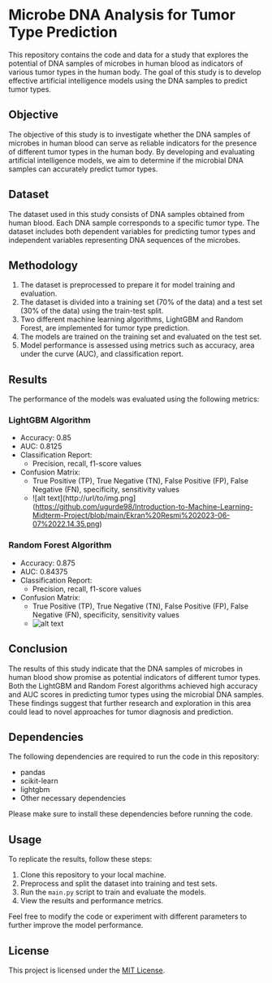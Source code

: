 # Microbe DNA Analysis for Tumor Type Prediction

This repository contains the code and data for a study that explores the potential of DNA samples of microbes in human blood as indicators of various tumor types in the human body. The goal of this study is to develop effective artificial intelligence models using the DNA samples to predict tumor types.

## Objective

The objective of this study is to investigate whether the DNA samples of microbes in human blood can serve as reliable indicators for the presence of different tumor types in the human body. By developing and evaluating artificial intelligence models, we aim to determine if the microbial DNA samples can accurately predict tumor types.

## Dataset

The dataset used in this study consists of DNA samples obtained from human blood. Each DNA sample corresponds to a specific tumor type. The dataset includes both dependent variables for predicting tumor types and independent variables representing DNA sequences of the microbes.

## Methodology

1. The dataset is preprocessed to prepare it for model training and evaluation.
2. The dataset is divided into a training set (70% of the data) and a test set (30% of the data) using the train-test split.
3. Two different machine learning algorithms, LightGBM and Random Forest, are implemented for tumor type prediction.
4. The models are trained on the training set and evaluated on the test set.
5. Model performance is assessed using metrics such as accuracy, area under the curve (AUC), and classification report.

## Results

The performance of the models was evaluated using the following metrics:

### LightGBM Algorithm

- Accuracy: 0.85
- AUC: 0.8125
- Classification Report:
  - Precision, recall, f1-score values
- Confusion Matrix:
  - True Positive (TP), True Negative (TN), False Positive (FP), False Negative (FN), specificity, sensitivity values
  - ![alt text](http://url/to/img.png](https://github.com/ugurde98/Introduction-to-Machine-Learning-Midterm-Project/blob/main/Ekran%20Resmi%202023-06-07%2022.14.35.png)

### Random Forest Algorithm

- Accuracy: 0.875
- AUC: 0.84375
- Classification Report:
  - Precision, recall, f1-score values
- Confusion Matrix:
  - True Positive (TP), True Negative (TN), False Positive (FP), False Negative (FN), specificity, sensitivity values
  - ![alt text](http://url/to/img.png)

## Conclusion

The results of this study indicate that the DNA samples of microbes in human blood show promise as potential indicators of different tumor types. Both the LightGBM and Random Forest algorithms achieved high accuracy and AUC scores in predicting tumor types using the microbial DNA samples. These findings suggest that further research and exploration in this area could lead to novel approaches for tumor diagnosis and prediction.

## Dependencies

The following dependencies are required to run the code in this repository:

- pandas
- scikit-learn
- lightgbm
- Other necessary dependencies

Please make sure to install these dependencies before running the code.

## Usage

To replicate the results, follow these steps:

1. Clone this repository to your local machine.
2. Preprocess and split the dataset into training and test sets.
3. Run the `main.py` script to train and evaluate the models.
4. View the results and performance metrics.

Feel free to modify the code or experiment with different parameters to further improve the model performance.

## License

This project is licensed under the [MIT License](LICENSE).
